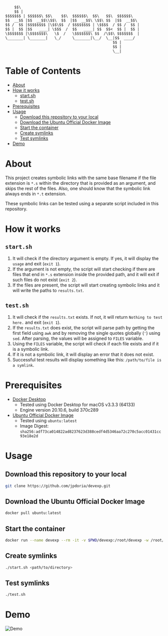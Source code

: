 
        $$\                                                   
        $$ |                                                  
    $$$$$$$ | $$$$$$\ $$\    $$\  $$$$$$\  $$\   $$\  $$$$$$\  
    $$  __$$ |$$  __$$\\$$\  $$  |$$  __$$\ \$$\ $$  |$$  __$$\ 
    $$ /  $$ |$$$$$$$$ |\$$\$$  / $$$$$$$$ | \$$$$  / $$ /  $$ |
    $$ |  $$ |$$   ____| \$$$  /  $$   ____| $$  $$<  $$ |  $$ |
    \$$$$$$$ |\$$$$$$$\   \$  /   \$$$$$$$\ $$  /\$$\ $$$$$$$  |
    \_______| \_______|   \_/     \_______|\__/  \__|$$  ____/ 
                                                    $$ |      
                                                    $$ |      
                                                    \__|      

# Table of Contents

- [About](#about)
- [How it works](#how-it-works)
    - [start.sh](#start.sh)
    - [test.sh](#start.sh)
- [Prerequisites](#prerequisites)
- [Usage](#usage)
    - [Download this repository to your local](#download-this-repository-to-your-local)
    - [Download the Ubuntu Official Docker Image](#download-the-ubuntu-official-docker-image)
    - [Start the container](#start-the-container)
    - [Create symlinks](#create-symlinks)
    - [Test symlinks](#test-symlinks)
- [Demo](#demo)

# About

This project creates symbolic links with the same base filename if the file extension is `*.s` within the directory that is provided as an argument, and skips the rest of the files. Also, one should know that the symbolic link always ends in `*.t` extension.

These symbolic links can be tested using a separate script included in this repository.

# How it works

## `start.sh`

1. It will check if the directory argument is empty. If yes, it will display the `usage` and exit (`exit 1`).
1. If the argument is not empty, the script will start checking if there are files that end in `*.s` extension inside the provided path, and it will exit if such files do not exist (`exit 2`).
1. If the files are present, the script will start creating symbolic links and it will write the paths to `results.txt`.

## `test.sh`

1. It will check if the `results.txt` exists. If not, it will return `Nothing to test here.` and exit (`exit 1`).
1. If the `results.txt` does exist, the script will parse path by getting the first field using `awk` and by removing the single quotes globally (`'`) using `sed`. After parsing, the values will be assigned to `FILES` variable.
1. Using the `FILES` variable, the script will check if each file exists and if it is a symbolic link.
1. If it is not a symbolic link, it will display an error that it does not exist.
1. Successful test results will display something like this: `/path/to/file is a symlink`.

# Prerequisites

- [Docker Desktop](https://www.docker.com/products/docker-desktop)
    - Tested using Docker Desktop for macOS v3.3.3 (64133)
    - Engine version 20.10.6, build 370c289
- [Ubuntu Official Docker Image](https://hub.docker.com/_/ubuntu)
    - Tested using `ubuntu:latest`
    - Image Digest: `sha256:adf73ca014822ad8237623d388cedf4d5346aa72c270c5acc01431cc93e18e2d`

# Usage

## Download this repository to your local

```bash
git clone https://github.com/jpdoria/devexp.git
```

## Download the Ubuntu Official Docker Image

```bash
docker pull ubuntu:latest
```

## Start the container

```bash
docker run --name devexp --rm -it -v $PWD/devexp:/root/devexp -w /root/devexp ubuntu:latest bash
```

## Create symlinks

```bash
./start.sh <path/to/directory>
```

## Test symlinks

```bash
./test.sh
```

# Demo

![Demo](https://github.com/jpdoria/devexp/blob/main/demo.gif)
